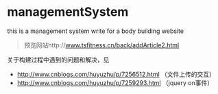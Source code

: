 # managementSystem
this is a management system write for a body building website
> 预览网站http://www.tsfitness.cn/back/addArticle2.html

关于构建过程中遇到的问题和解决，见
* http://www.cnblogs.com/huyuzhu/p/7256512.html  （文件上传的交互）
* http://www.cnblogs.com/huyuzhu/p/7259293.html  （jquery on事件）
